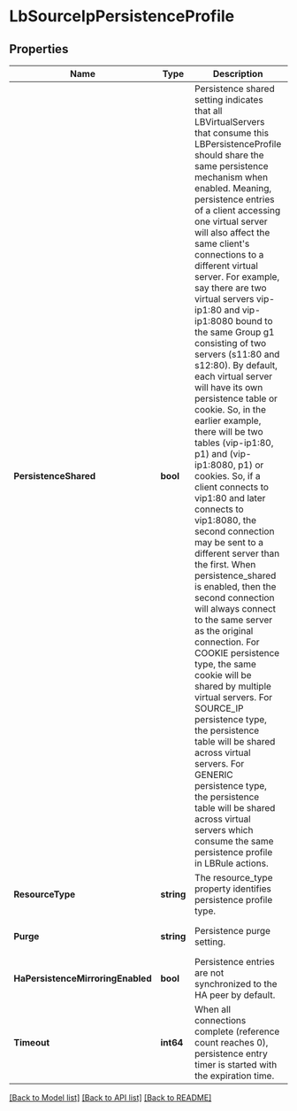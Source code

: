 # LbSourceIpPersistenceProfile

## Properties
Name | Type | Description | Notes
------------ | ------------- | ------------- | -------------
**PersistenceShared** | **bool** | Persistence shared setting indicates that all LBVirtualServers that consume this LBPersistenceProfile should share the same persistence mechanism when enabled.  Meaning, persistence entries of a client accessing one virtual server will also affect the same client&#x27;s connections to a different virtual server. For example, say there are two virtual servers vip-ip1:80 and vip-ip1:8080 bound to the same Group g1 consisting of two servers (s11:80 and s12:80). By default, each virtual server will have its own persistence table or cookie. So, in the earlier example, there will be two tables (vip-ip1:80, p1) and (vip-ip1:8080, p1) or cookies. So, if a client connects to vip1:80 and later connects to vip1:8080, the second connection may be sent to a different server than the first.  When persistence_shared is enabled, then the second connection will always connect to the same server as the original connection. For COOKIE persistence type, the same cookie will be shared by multiple virtual servers. For SOURCE_IP persistence type, the persistence table will be shared across virtual servers. For GENERIC persistence type, the persistence table will be shared across virtual servers which consume the same persistence profile in LBRule actions.  | [optional] [default to false]
**ResourceType** | **string** | The resource_type property identifies persistence profile type.  | [default to null]
**Purge** | **string** | Persistence purge setting. | [optional] [default to PURGE.FULL]
**HaPersistenceMirroringEnabled** | **bool** | Persistence entries are not synchronized to the HA peer by default.  | [optional] [default to false]
**Timeout** | **int64** | When all connections complete (reference count reaches 0), persistence entry timer is started with the expiration time.  | [optional] [default to 300]

[[Back to Model list]](../README.md#documentation-for-models) [[Back to API list]](../README.md#documentation-for-api-endpoints) [[Back to README]](../README.md)

